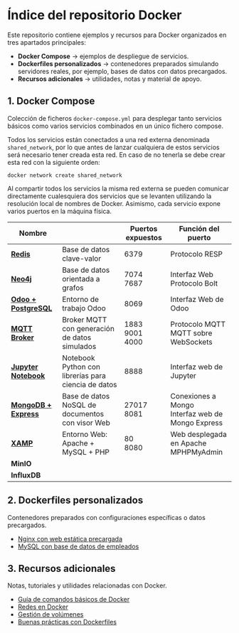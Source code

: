 # Índice del repositorio Docker

Este repositorio contiene ejemplos y recursos para Docker organizados en tres apartados principales:

- **Docker Compose** → ejemplos de despliegue de servicios.
- **Dockerfiles personalizados** → contenedores preparados simulando servidores reales, por ejemplo, bases de datos con datos precargados.
- **Recursos adicionales** → utilidades, notas y material de apoyo.

## 1. Docker Compose

Colección de ficheros `docker-compose.yml` para desplegar tanto servicios básicos como varios servicios combinados en un único fichero compose.

Todos los servicios están conectados a una red externa denominada `shared_network`, por lo que antes de lanzar cualquiera de estos servicios será necesario tener creada esta red. En caso de no tenerla se debe crear esta red con la siguiente orden:

```
docker network create shared_network
```

Al compartir todos los servicios la misma red externa se pueden comunicar directamente cualesquiera dos servicios que se levanten utilizando la resolución local de nombres de Docker. Asimismo, cada servicio expone varios puertos en la máquina física.



 
|   Nombre                                              |                                                     | Puertos expuestos        | Función del puerto                        |
| ----------------------------------------------------- | --------------------------------------------------- | ------------------------ | ----------------------------------------- |
| [**Redis**](./compose/Redis/index.md)                 | Base de datos clave-valor                           | 6379                     | Protocolo RESP                            |
| [**Neo4j**](./compose/Neo4j/index.md)                 | Base de datos orientada a grafos                    | 7074 <br> 7687           | Interfaz Web <br> Protocolo Bolt          |
| [**Odoo + PostgreSQL**](./compose/Odoo/index.md)      | Entorno de trabajo Odoo                             | 8069                     | Interfaz Web de Odoo                      |
| [**MQTT Broker**](./compose/mqtt_broker/index.md)     | Broker MQTT con generación de datos simulados       | 1883<br>9001<br>4000     | Protocolo MQTT<br>MQTT sobre WebSockets   |
| [**Jupyter Notebook**](./compose/jupyter/index.md)    | Notebook Python con librerías para ciencia de datos | 8888                     | Interfaz web de Jupyter                   |
| [**MongoDB + Express**]()                             | Base de datos NoSQL de documentos con visor Web     | 27017<br>8081            | Conexiones a Mongo<br>Interfaz web de Mongo Express  |
| [**XAMP**](./compose/xamp/index.md)                   | Entorno Web: Apache + MySQL + PHP                   | 80<br>8080               | Web desplegada en Apache<br>MPHPMyAdmin |
| **MinIO** |  |  |  |
| **InfluxDB** |  |  |  |


## 2. Dockerfiles personalizados

Contenedores preparados con configuraciones específicas o datos precargados.

- [Nginx con web estática precargada](./dockerfiles/nginx_estatica/index.md)
- [MySQL con base de datos de empleados](./dockerfiles/mysql_employees/index.md)

## 3. Recursos adicionales

Notas, tutoriales y utilidades relacionadas con Docker.

- [Guía de comandos básicos de Docker](./recursos/comandos-basicos.md)
- [Redes en Docker](./recursos/redes.md)
- [Gestión de volúmenes](./recursos/volumenes.md)
- [Buenas prácticas con Dockerfiles](./recursos/buenas-practicas-dockerfiles.md)
